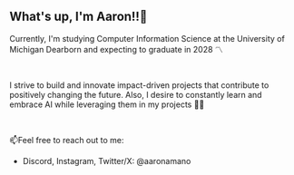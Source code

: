 ## What's up, I'm Aaron‼️👋
Currently, I'm studying Computer Information Science at the University of Michigan Dearborn and expecting to graduate in 2028 〽️

<br>

I strive to build and innovate impact-driven projects that contribute to positively changing the future. Also, I desire to constantly learn and embrace AI while leveraging them in my projects 🤖🙂

<br>

📫Feel free to reach out to me: <br>
<ul>
<li>Discord, Instagram, Twitter/X: @aaronamano</li>
</ul>

<!--
**aaronamano/aaronamano** is a ✨ _special_ ✨ repository because its `README.md` (this file) appears on your GitHub profile.

Here are some ideas to get you started:

🔭 I’m currently working on ...
- 🌱 I’m currently learning ...
- 👯 I’m looking to collaborate on ...
- 🤔 I’m looking for help with ...
- 💬 Ask me about ...
- 📫 How to reach me: ...
- 😄 Pronouns: ...
- ⚡ Fun fact: ...
-->

